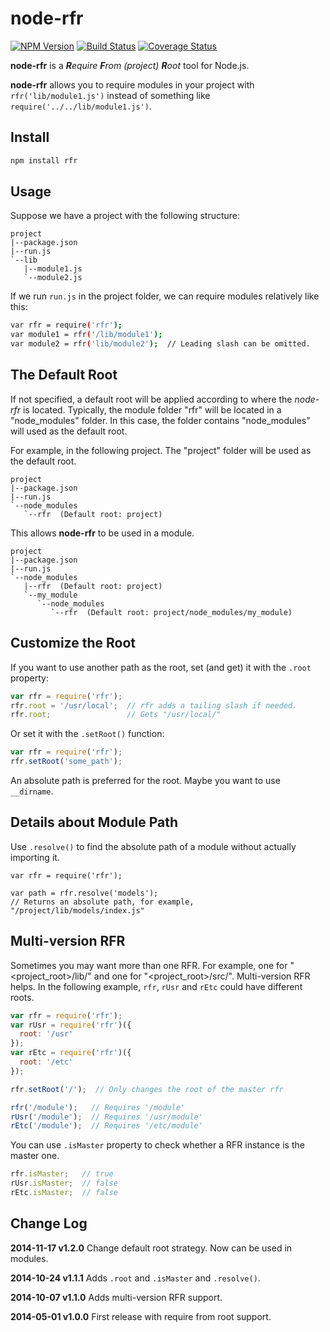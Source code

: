 node-rfr
========

[![NPM Version](https://img.shields.io/npm/v/rfr.svg?style=flat)](https://npmjs.org/package/rfr)
[![Build Status](http://img.shields.io/travis/warmsea/node-rfr.svg?style=flat)](https://travis-ci.org/warmsea/node-rfr)
[![Coverage Status](https://img.shields.io/coveralls/warmsea/node-rfr.svg?style=flat)](https://coveralls.io/r/warmsea/node-rfr?branch=master)

**node-rfr** is a *<b>R</b>equire <b>F</b>rom (project) <b>R</b>oot* tool for
Node.js.

**node-rfr** allows you to require modules in your project with
`rfr('lib/module1.js')` instead of something like
`require('../../lib/module1.js')`.

Install
-------

```bash
npm install rfr
```

Usage
-----

Suppose we have a project with the following structure:

```
project
|--package.json
|--run.js
`--lib
   |--module1.js
   `--module2.js
```

If we run `run.js` in the project folder, we can require modules relatively
like this:

```bash
var rfr = require('rfr');
var module1 = rfr('/lib/module1');
var module2 = rfr('lib/module2');  // Leading slash can be omitted.
```

The Default Root
----------------

If not specified, a default root will be applied according to where the
*node-rfr* is located. Typically, the module folder "rfr" will be located
in a "node_modules" folder. In this case, the folder contains "node_modules"
will used as the default root.

For example, in the following project. The "project" folder will be used as the
default root.

```
project
|--package.json
|--run.js
`--node_modules
   `--rfr  (Default root: project)
```

This allows **node-rfr** to be used in a module.

```
project
|--package.json
|--run.js
`--node_modules
   |--rfr  (Default root: project)
   `--my_module
      `--node_modules
         `--rfr  (Default root: project/node_modules/my_module)
```

Customize the Root
------------------

If you want to use another path as the root, set (and get) it with the
`.root` property:

```javascript
var rfr = require('rfr');
rfr.root = '/usr/local';  // rfr adds a tailing slash if needed.
rfr.root;                 // Gets "/usr/local/"
```

Or set it with the `.setRoot()` function:

```javascript
var rfr = require('rfr');
rfr.setRoot('some_path');
```

An absolute path is preferred for the root. Maybe you want to use `__dirname`.

Details about Module Path
-------------------------

Use `.resolve()` to find the absolute path of a module without actually
importing it.

```
var rfr = require('rfr');

var path = rfr.resolve('models');
// Returns an absolute path, for example, "/project/lib/models/index.js"
```

Multi-version RFR
-----------------

Sometimes you may want more than one RFR. For example, one for
"<project_root>/lib/" and one for "<project_root>/src/". Multi-version RFR
helps. In the following example, `rfr`, `rUsr` and `rEtc` could have different
roots.

```javascript
var rfr = require('rfr');
var rUsr = require('rfr')({
  root: '/usr'
});
var rEtc = require('rfr')({
  root: '/etc'
});

rfr.setRoot('/');  // Only changes the root of the master rfr

rfr('/module');   // Requires '/module'
rUsr('/module');  // Requires '/usr/module'
rEtc('/module');  // Requires '/etc/module'
```

You can use `.isMaster` property to check whether a RFR instance is the master
one.

```javascript
rfr.isMaster;   // true
rUsr.isMaster;  // false
rEtc.isMaster;  // false
```

Change Log
----------

**2014-11-17 v1.2.0** Change default root strategy. Now can be used in modules.

**2014-10-24 v1.1.1** Adds `.root` and `.isMaster` and `.resolve()`.

**2014-10-07 v1.1.0** Adds multi-version RFR support.

**2014-05-01 v1.0.0** First release with require from root support.
